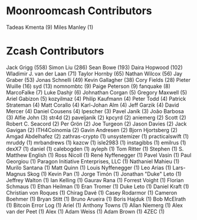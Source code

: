 Moonroomcash Contributors
==================

Tadeas Kmenta (9)
Miles Manley (1)

Zcash Contributors
==================

Jack Grigg (558)
Simon Liu (286)
Sean Bowe (193)
Daira Hopwood (102)
Wladimir J. van der Laan (71)
Taylor Hornby (65)
Nathan Wilcox (56)
Jay Graber (53)
Jonas Schnelli (49)
Kevin Gallagher (38)
Cory Fields (28)
Pieter Wuille (16)
syd (13)
nomnombtc (9)
Paige Peterson (9)
fanquake (8)
MarcoFalke (7)
Luke Dashjr (6)
Johnathan Corgan (5)
Gregory Maxwell (5)
Ariel Gabizon (5)
kozyilmaz (4)
Philip Kaufmann (4)
Peter Todd (4)
Patrick Strateman (4)
Matt Corallo (4)
Karl-Johan Alm (4)
Jeff Garzik (4)
David Mercer (4)
Daniel Cousens (4)
lpescher (3)
Pavel Janík (3)
João Barbosa (3)
Alfie John (3)
str4d (2)
paveljanik (2)
kpcyrd (2)
aniemerg (2)
Scott (2)
Robert C. Seacord (2)
Per Grön (2)
Joe Turgeon (2)
Jason Davies (2)
Jack Gavigan (2)
ITH4Coinomia (2)
Gavin Andresen (2)
Bjorn Hjortsberg (2)
Amgad Abdelhafez (2)
zathras-crypto (1)
unsystemizer (1)
practicalswift (1)
mruddy (1)
mrbandrews (1)
kazcw (1)
isle2983 (1)
instagibbs (1)
emilrus (1)
dexX7 (1)
daniel (1)
calebogden (1)
ayleph (1)
Tom Ritter (1)
Stephen (1)
S. Matthew English (1)
Ross Nicoll (1)
René Nyffenegger (1)
Pavel Vasin (1)
Paul Georgiou (1)
Paragon Initiative Enterprises, LLC (1)
Nathaniel Mahieu (1)
Murilo Santana (1)
Matt Quinn (1)
Louis Nyffenegger (1)
Leo Arias (1)
Lars-Magnus Skog (1)
Kevin Pan (1)
Jorge Timón (1)
Jonathan "Duke" Leto (1)
Jeffrey Walton (1)
Ian Kelling (1)
Gaurav Rana (1)
Forrest Voight (1)
Florian Schmaus (1)
Ethan Heilman (1)
Eran Tromer (1)
Duke Leto (1)
Daniel Kraft (1)
Christian von Roques (1)
Chirag Davé (1)
Casey Rodarmor (1)
Cameron Boehmer (1)
Bryan Stitt (1)
Bruno Arueira (1)
Boris Hajduk (1)
Bob McElrath (1)
Bitcoin Error Log (1)
Ariel (1)
Anthony Towns (1)
Allan Niemerg (1)
Alex van der Peet (1)
Alex (1)
Adam Weiss (1)
Adam Brown (1)
4ZEC (1)
